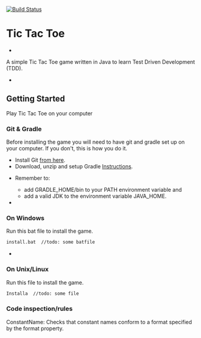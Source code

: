 [![Build Status](https://travis-ci.org/Hubar/ticktacktoe.png)](https://travis-ci.org/Hubar/ticktacktoe)

# Tic Tac Toe
-
A simple Tic Tac Toe game written in Java to learn Test Driven Development (TDD).

-
## Getting Started
Play Tic Tac Toe on your computer

### Git & Gradle
Before installing the game you will need to have git and gradle set up on your computer.  If you don't, this is how you do it.
*   Install Git [from here](http://git-scm.com/download/win "Download and install it from here").
*   Download, unzip and setup Gradle [Instructions]( https://docs.gradle.org/current/userguide/installation.html "Follow these instructions").    
  - Remember to:
    - add GRADLE_HOME/bin to your PATH environment variable and
    - add a valid JDK to the environment variable JAVA_HOME.

-
### On Windows
Run this bat file to install the game. 
 ```sh
install.bat  //todo: some batfile
```

-
### On Unix/Linux
Run this file to install the game.
 ```sh
Installa  //todo: some file
```

### Code inspection/rules
ConstantName:	Checks that constant names conform to a format specified by the format property.
